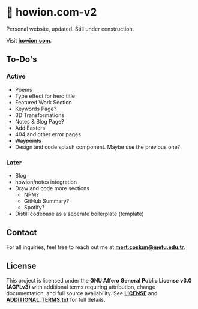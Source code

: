 # :construction: howion.com-v2

Personal website, updated. Still under construction.

Visit [**howion.com**](https://www.howion.com/).

<!-- ## Tech Stack

See Ultimate Astro Boiler -->

## To-Do's

### Active

* Poems
* Type effect for hero title
* Featured Work Section
* Keywords Page?
* 3D Transformations
* Notes & Blog Page?
* Add Easters
* 404 and other error pages
* ~~Waypoints~~
* Design and code splash component. Maybe use the previous one?

### Later

* Blog
* howion/notes integration
* Draw and code more sections
  * NPM?
  * GitHub Summary?
  * Spotify?
* Distill codebase as a seperate boilerplate (template)

## Contact

For all inquiries, feel free to reach out me at **<mert.coskun@metu.edu.tr>**.

## License

This project is licensed under the **GNU Affero General Public License v3.0 (AGPLv3)** with additional terms requiring attribution, change documentation, and full source availability. See [**LICENSE**](https://github.com/howion/howion.com-v2/blob/main/LICENSE) and [**ADDITIONAL_TERMS.txt**](https://github.com/howion/howion.com-v2/blob/main/ADDITIONAL_TERMS.txt) for full details.
